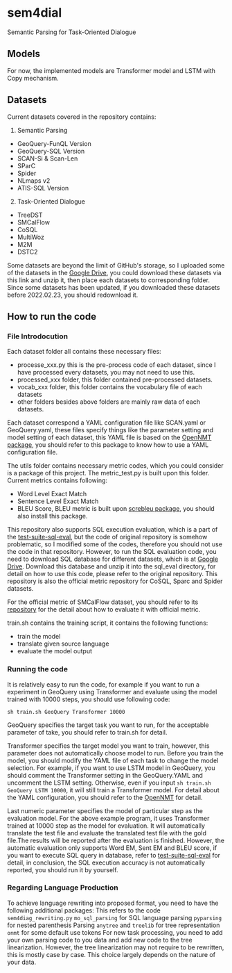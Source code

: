 # sem4dial
Semantic Parsing for Task-Oriented Dialogue

## Models
For now, the implemented models are Transformer model and LSTM with Copy mechanism.

## Datasets
Current datasets covered in the repository contains:  
1. Semantic Parsing
  - GeoQuery-FunQL Version
  - GeoQuery-SQL Version
  - SCAN-Si & Scan-Len
  - SParC
  - Spider
  - NLmaps v2
  - ATIS-SQL Version
2. Task-Oriented Dialogue
  - TreeDST
  - SMCalFlow
  - CoSQL
  - MultiWoz
  - M2M
  - DSTC2

Some datasets are beyond the limit of GitHub's storage, so I uploaded some of the datasets in the [Google Drive](https://drive.google.com/file/d/1Bxm29zjtLkLiuzMNHMUAIWmOSvBWlGu6/view?usp=sharing), you could download these datasets via this link and unzip it, then place each datasets to corresponding folder. Since some datasets has been updated, if you downloaded these datasets before 2022.02.23, you should redownload it.

## How to run the code

### File Introdocution
Each dataset folder all contains these necessary files:
  - processe_xxx.py this is the pre-process code of each dataset, since I have processed every datasets, you may not need to use this.
  - processed_xxx folder, this folder contained pre-processed datasets.
  - vocab_xxx folder, this folder contains the vocabulary file of each datasets
  - other folders besides above folders are mainly raw data of each datasets.  

Each dataset correspond a YAML configuration file like SCAN.yaml or GeoQuery.yaml, these files specify things like the parameter setting and model setting of each dataset, this YAML file is based on the [OpenNMT package](https://github.com/OpenNMT/OpenNMT-py), you should refer to this package to know how to use a YAML configuration file.

The utils folder contains necessary metric codes, which you could consider is a package of this project. The metric_test.py is built upon this folder. Current metrics contains following:
  - Word Level Exact Match
  - Sentence Level Exact Match
  - BLEU Score, BLEU metric is built upon [screbleu package](https://github.com/mjpost/sacrebleu), you should also install this package.

This repository also supports SQL execution evaluation, which is a part of the [test-suite-sql-eval](https://github.com/taoyds/test-suite-sql-eval), but the code of  original repository is somehow problematic, so I modified some of the codes, therefore you should not use the code in that repository. However, to run the SQL evaluation code, you need to download SQL database for different datasets, which is at [Google Drive](https://drive.google.com/file/d/1mkCx2GOFIqNesD4y8TDAO1yX1QZORP5w/view). Download this database and unzip it into the sql_eval directory, for detail on how to use this code, please refer to the original repository. This repository is also the official metric repository for CoSQL, Sparc and Spider datasets.

For the official metric of SMCalFlow dataset, you should refer to its [repository](https://microsoft.github.io/task_oriented_dialogue_as_dataflow_synthesis/) for the detail about how to evaluate it with official metric.

train.sh contains the training script, it contains the following functions:
  - train the model
  - translate given source language
  - evaluate the model output

### Running the code
It is relatively easy to run the code, for example if you want to run a experiment in GeoQuery using Transformer and evaluate using the model trained with 10000 steps, you should use following code:

```sh train.sh GeoQuery Transformer 10000```

GeoQuery specifies the target task you want to run, for the acceptable parameter of take, you should refer to train.sh for detail.

Transformer specifies the target model you want to train, however, this parameter does not automatically choose model to run. Before you train the model, you should modify the YAML file of each task to change the model selection. For example, if you want to use LSTM model in GeoQuery, you should comment the Transformer setting in the GeoQuery.YAML and uncomment the LSTM setting. Otherwise, even if you input ```sh train.sh GeoQuery LSTM 10000```, it will still train a Transformer model. For detail about the YAML configuration, you should refer to the [OpenNMT](https://github.com/OpenNMT/OpenNMT-py) for detail.

Last numeric parameter specifies the model of particular step as the evaluation model. For the above example program, it uses Transformer trained at 10000 step as the model for evaluation. It will automatically translate the test file and evaluate the translated test file with the gold file.The results will be reported after the evaluation is finished. However, the automatic evaluation only supports Word EM, Sent EM and BLEU score, if you want to execute SQL query in database, refer to [test-suite-sql-eval](https://github.com/taoyds/test-suite-sql-eval) for detail, in conclusion, the SQL execution accuracy is not automatically reported, you should run it by yourself.

### Regarding Language Production
To achieve language rewriting into proposed format, you need to have the following additional packages:
This refers to the code `sem4diag_rewriting.py`
`mo_sql_parsing` for SQL language parsing
`pyparsing` for nested parenthesis Parsing
`anytree` and `treelib` for tree representation
`onmt` for some default use tokens
For new task processing, you need to add your own parsing code to you data and add new code to the tree linearization. However, the tree linearization may not require to be rewritten, this is mostly case by case. This choice largely depends on the nature of your data.
